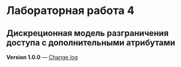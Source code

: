 # Лабораторная работа 4
## Дискреционная модель разграничения доступа с дополнительными атрибутами

**Version 1.0.0** — [Change log](CHANGELOG.md)

